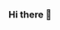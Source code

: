 ### Hi there 👋

<!--
**Horanj001/Horanj001** is a ✨ _special_ ✨ repository because its `README.md` (this file) appears on your GitHub profile.

Here are some ideas to get you started:

- 🔭 I’m currently working on industrial engineering
- 🌱 I’m currently learning a lot about machining
- 👯 I’m looking to collaborate on making processes and systems more efficient
- 💬 Ask me about work opportunities
- ⚡ Fun fact: I like pizza!
-->
